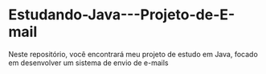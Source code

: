 # Estudando-Java---Projeto-de-E-mail
Neste repositório, você encontrará meu projeto de estudo em Java, focado em desenvolver um sistema de envio de e-mails
